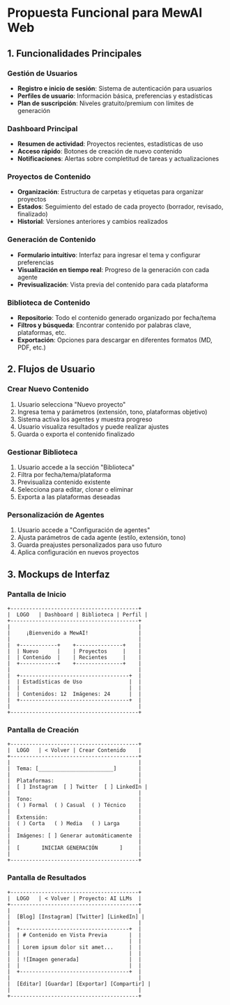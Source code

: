 # Propuesta Funcional para MewAI Web

## 1. Funcionalidades Principales

### Gestión de Usuarios
- **Registro e inicio de sesión**: Sistema de autenticación para usuarios
- **Perfiles de usuario**: Información básica, preferencias y estadísticas
- **Plan de suscripción**: Niveles gratuito/premium con límites de generación

### Dashboard Principal
- **Resumen de actividad**: Proyectos recientes, estadísticas de uso
- **Acceso rápido**: Botones de creación de nuevo contenido
- **Notificaciones**: Alertas sobre completitud de tareas y actualizaciones

### Proyectos de Contenido
- **Organización**: Estructura de carpetas y etiquetas para organizar proyectos
- **Estados**: Seguimiento del estado de cada proyecto (borrador, revisado, finalizado)
- **Historial**: Versiones anteriores y cambios realizados

### Generación de Contenido
- **Formulario intuitivo**: Interfaz para ingresar el tema y configurar preferencias
- **Visualización en tiempo real**: Progreso de la generación con cada agente
- **Previsualización**: Vista previa del contenido para cada plataforma

### Biblioteca de Contenido
- **Repositorio**: Todo el contenido generado organizado por fecha/tema
- **Filtros y búsqueda**: Encontrar contenido por palabras clave, plataformas, etc.
- **Exportación**: Opciones para descargar en diferentes formatos (MD, PDF, etc.)

## 2. Flujos de Usuario

### Crear Nuevo Contenido
1. Usuario selecciona "Nuevo proyecto"
2. Ingresa tema y parámetros (extensión, tono, plataformas objetivo)
3. Sistema activa los agentes y muestra progreso
4. Usuario visualiza resultados y puede realizar ajustes
5. Guarda o exporta el contenido finalizado

### Gestionar Biblioteca
1. Usuario accede a la sección "Biblioteca"
2. Filtra por fecha/tema/plataforma
3. Previsualiza contenido existente
4. Selecciona para editar, clonar o eliminar
5. Exporta a las plataformas deseadas

### Personalización de Agentes
1. Usuario accede a "Configuración de agentes"
2. Ajusta parámetros de cada agente (estilo, extensión, tono)
3. Guarda preajustes personalizados para uso futuro
4. Aplica configuración en nuevos proyectos

## 3. Mockups de Interfaz

### Pantalla de Inicio
```
+-----------------------------------------+
|  LOGO   | Dashboard | Biblioteca | Perfil |
+-----------------------------------------+
|                                         |
|     ¡Bienvenido a MewAI!                |
|                                         |
|  +------------+    +---------------+    |
|  | Nuevo      |    | Proyectos     |    |
|  | Contenido  |    | Recientes     |    |
|  +------------+    +---------------+    |
|                                         |
|  +-----------------------------------+  |
|  | Estadísticas de Uso               |  |
|  |                                   |  |
|  | Contenidos: 12  Imágenes: 24      |  |
|  +-----------------------------------+  |
|                                         |
+-----------------------------------------+
```

### Pantalla de Creación
```
+-----------------------------------------+
|  LOGO   | < Volver | Crear Contenido    |
+-----------------------------------------+
|                                         |
|  Tema: [________________________]       |
|                                         |
|  Plataformas:                           |
|  [ ] Instagram  [ ] Twitter  [ ] LinkedIn |
|                                         |
|  Tono:                                  |
|  ( ) Formal  ( ) Casual  ( ) Técnico    |
|                                         |
|  Extensión:                             |
|  ( ) Corta   ( ) Media   ( ) Larga      |
|                                         |
|  Imágenes: [ ] Generar automáticamente  |
|                                         |
|  [       INICIAR GENERACIÓN       ]     |
|                                         |
+-----------------------------------------+
```

### Pantalla de Resultados
```
+-----------------------------------------+
|  LOGO   | < Volver | Proyecto: AI LLMs  |
+-----------------------------------------+
|                                         |
|  [Blog] [Instagram] [Twitter] [LinkedIn] |
|                                         |
|  +-----------------------------------+  |
|  | # Contenido en Vista Previa       |  |
|  |                                   |  |
|  | Lorem ipsum dolor sit amet...     |  |
|  |                                   |  |
|  | ![Imagen generada]                |  |
|  |                                   |  |
|  +-----------------------------------+  |
|                                         |
|  [Editar] [Guardar] [Exportar] [Compartir] |
|                                         |
+-----------------------------------------+
``` 